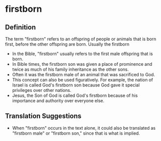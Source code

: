 # firstborn

## Definition

The term "firstborn" refers to an offspring of people or animals that is born first, before the other offspring are born. Usually the firstborn

* In the Bible, "firstborn" usually refers to the first male offspring that is born.
* In Bible times, the firstborn son was given a place of prominence and twice as much of his family inheritance as the other sons.
* Often it was the firstborn male of an animal that was sacrificed to God.
* This concept can also be used figuratively. For example, the nation of Israel is called God's firstborn son because God gave it special privileges over other nations.
* Jesus, the Son of God is called God's firstborn because of his importance and authority over everyone else.


## Translation Suggestions



* When "firstborn" occurs in the text alone, it could also be translated as "firstborn male" or "firstborn son," since that is what is implied.